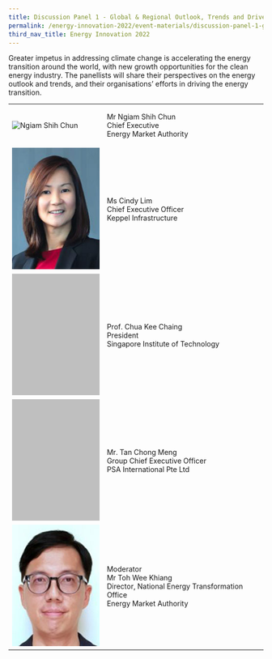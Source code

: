 ```yaml
---
title: Discussion Panel 1 - Global & Regional Outlook, Trends and Drivers for Clean Energy Industry
permalink: /energy-innovation-2022/event-materials/discussion-panel-1-global-regional-outlook-trends-and-drivers-for-clean-energy-industry/
third_nav_title: Energy Innovation 2022
---
```

Greater impetus in addressing climate change is accelerating the energy transition around the world, with new growth opportunities for the clean energy industry. The panellists will share their perspectives on the energy outlook and trends, and their organisations’ efforts in driving the energy transition.

<div style="text-align: center;"></div>

<div class="speakers-tbl-container">
  <table>
    <tr>
	  <td><img src="/images/speakers/ngiam-shih-chun.png" alt="Ngiam Shih Chun" width="180" height="240" /></td>
	  <td>
	    <p><span class="speaker-name">Mr Ngiam Shih Chun</span><br>Chief Executive<br>Energy Market Authority</p>
	  </td>
	</tr>
	<tr>
	  <td><img src="/images/speakers/cindy-lim-cropped.jpg" alt="Cindy Lim" width="180" height="240" /></td>
	  <td>
	    <p><span class="speaker-name">Ms Cindy Lim</span><br>Chief Executive Officer<br>Keppel Infrastructure</p>
	  </td>
	</tr>
	<tr>
	  <td><img src="/images/speakers/placeholder.png" alt="Chua Kee Chaing" width="180" height="240" /></td>
	  <td>
	    <p><span class="speaker-name">Prof. Chua Kee Chaing</span><br>President<br>Singapore Institute of Technology</p>
	  </td>
	</tr>
	<tr>
	  <td><img src="/images/speakers/placeholder.png" alt="Tan Chong Meng" width="180" height="240" /></td>
	  <td>
	    <p><span class="speaker-name">Mr. Tan Chong Meng</span><br>Group Chief Executive Officer<br>PSA International Pte Ltd</p>
	  </td>
	</tr>
	<tr>
	  <td><img src="/images/speakers/toh-wee-khiang.jpg" alt="Toh Wee Khiang" width="180" height="240" /></td>
	  <td>
	    <p><span class="moderator-text">Moderator</span><br><span class="speaker-name">Mr Toh Wee Khiang</span><br>Director, National Energy Transformation Office<br>Energy Market Authority</p>
	  </td>
	</tr>
  </table>
</div>

